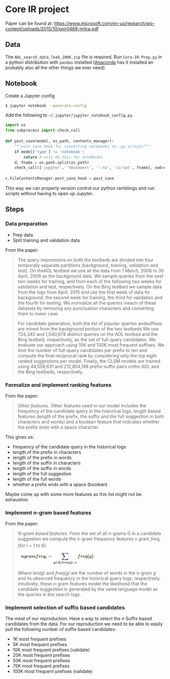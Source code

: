 # Core IR project

Paper can be found at:
https://www.microsoft.com/en-us/research/wp-content/uploads/2015/10/spir0468-mitra.pdf

## Data

The `AOL_search_data_leak_2006.zip` file is required. Run `Core-IR-Prep.py` in a python distribution with `pandas` installed ([Anaconda](https://anaconda.org/) has it installed an probably also all the other things we ever need).

## Notebook

Create a Jupyter config

```bash
$ jupyter notebook --generate-config
```

Add the following to `~/.jupyter/jupyter_notebook_config.py`.

```python
import os
from subprocess import check_call

def post_save(model, os_path, contents_manager):
    """post-save hook for converting notebooks to .py scripts"""
    if model['type'] != 'notebook':
        return # only do this for notebooks
    d, fname = os.path.split(os_path)
    check_call(['jupyter', 'nbconvert', '--to', 'script', fname], cwd=d)

c.FileContentsManager.post_save_hook = post_save
```

This way we can properly version control our python ramblings and run scripts without having to
open up Jupyter.

## Steps

### Data preparation

 - Prep data
 - Split training and validation data

From the paper:

> The query impressions on both the testbeds are divided into four temporally separate partitions
> (background, training, validation and test). On theAOL testbed we use all the data from 1 March,
> 2006 to 30 April, 2006 as the background data. We sample queries from the next two weeks for
> training, and from each of the following two weeks for validation and test, respectively. On the
> Bing testbed we sample data from the logs from April, 2015 and use the first week of data for
> background, the second week for training, the third for validation and the fourth for testing. We
> normalize all the queries ineach of these datasets by removing any punctuation characters and
> converting them to lower case.
>
> For candidate generation, both the list of popular queries andsuffixes are mined from the
> background portion of the two testbeds.We use 724,340 and 1,040,674 distinct queries on the AOL
> testbed and the Bing testbed, respectively, as the set of full-query candidates. We evaluate our
> approach using 10K and 100K most frequent suffixes. We limit the number of full-query candidates
> per prefix to ten and compute the final reciprocal rank by considering only the top eight ranked
> suggestions per model. Finally, the CLSM models are trained using 44,558,631 and 212,854,198
> prefix-suffix pairs onthe AOL and the Bing testbeds, respectively.

### Formalize and implement ranking features

From the paper:

> _Other features._ Other features used in our model includes the frequency of the candidate query
> in the historical logs, length based features (length of the prefix, the suffix and the full
> suggestion in both characters and words) and a boolean feature that indicates whether the prefix
> ends with a space character.

This gives us:

- frequency of the candidate query in the historical logs
- length of the prefix in characters
- length of the prefix in words
- length of the suffix in characters
- length of the suffix in words
- length of the full suggestion
- length of the full words
- whether a prefix ends with a space (boolean)

Maybe come up with some more features as this list might not be exhaustive.

### Implement _n_-gram based features

From the paper:

> _N-gram based features._ From the set of all n-grams G in a candidate suggestion we compute the
> n-gram frequency features n gram _freq<sub>i</sub>_ (for _i_ = 1 to 6).
>
> ![img](img/ngram.png)
>
> Where _len(g)_ and _freq(g)_ are the number of words in the _n_-gram _g_ and its observed
> frequency in the historical query logs, respectively. Intuitively, these _n_-gram features model
> the likelihood that the candidate suggestion is generated by the same language model as the
> queries in the search logs.

### Implement selection of suffix based candidates

The meat of our reproduction. Have a way to select the _n_ Suffix based candidates from the data. For our reproduction we need to be able to easily pull the following number of suffix based candidates:

- 1K most frequent prefixes
- 5K most frequent prefixes
- 10K most frequent prefixes (validate)
- 20K most frequent prefixes
- 50K most frequent prefixes
- 75K most frequent prefixes
- 100K most frequent prefixes (validate)
